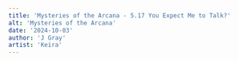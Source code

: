 ```yaml
---
title: 'Mysteries of the Arcana - 5.17 You Expect Me to Talk?'
alt: 'Mysteries of the Arcana'
date: '2024-10-03'
author: 'J Gray'
artist: 'Keira'
---
```

